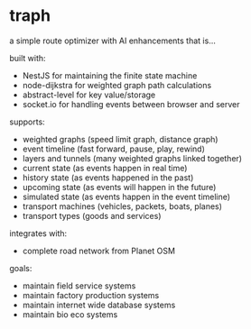 traph
========
a simple route optimizer with AI enhancements that is...

built with:
- NestJS for maintaining the finite state machine
- node-dijkstra for weighted graph path calculations
- abstract-level for key value/storage
- socket.io for handling events between browser and server

supports:
- weighted graphs (speed limit graph, distance graph)
- event timeline (fast forward, pause, play, rewind)
- layers and tunnels (many weighted graphs linked together)
- current state (as events happen in real time)
- history state (as events happened in the past)
- upcoming state (as events will happen in the future)
- simulated state (as events happen in the event timeline)
- transport machines (vehicles, packets, boats, planes)
- transport types (goods and services)

integrates with:
- complete road network from Planet OSM

goals:
- maintain field service systems
- maintain factory production systems
- maintain internet wide database systems
- maintain bio eco systems